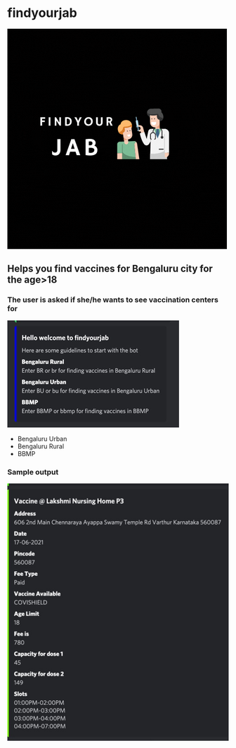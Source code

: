 # findyourjab 
![Logo of the bot](https://github.com/Priya2410/findyourjab/blob/main/Images/logo.gif)
## Helps you find vaccines for Bengaluru city for the age>18
### The user is asked if she/he wants to see vaccination centers for 
![Example of asking the user](https://github.com/Priya2410/findyourjab/blob/main/Images/users.JPG)
  - Bengaluru Urban
  - Bengaluru Rural
  - BBMP 
### Sample output 
![Sample Output](https://github.com/Priya2410/findyourjab/blob/main/Images/Sample.JPG)
